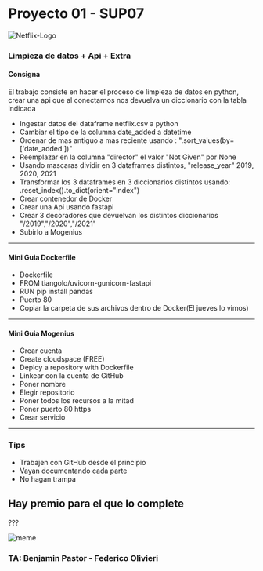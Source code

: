 <h1>Proyecto 01 - SUP07</h1>

![Netflix-Logo](https://raw.githubusercontent.com/olivierifederico/proyecto1_sup07/main/_src/netflix-logo.png)

<h3>Limpieza de datos + Api + Extra</h3>

<h4>Consigna</h4>
<p>El trabajo consiste en hacer el proceso de limpieza de datos en python, crear una api que al conectarnos nos devuelva un diccionario con la tabla indicada </p>

- Ingestar datos del dataframe netflix.csv a python
- Cambiar el tipo de la columna date_added a datetime
- Ordenar de mas antiguo a mas reciente usando : ".sort_values(by=['date_added'])"
- Reemplazar en la columna "director" el valor "Not Given" por None
- Usando mascaras dividir en 3 dataframes distintos, "release_year" 2019, 2020, 2021
- Transformar los 3 dataframes en 3 diccionarios distintos usando: .reset_index().to_dict(orient="index")
- Crear contenedor de Docker
- Crear una Api usando fastapi
- Crear 3 decoradores que devuelvan los distintos diccionarios
  "/2019","/2020","/2021"
- Subirlo a Mogenius

---

<h4> Mini Guia Dockerfile </h4>

- Dockerfile
- FROM tiangolo/uvicorn-gunicorn-fastapi
- RUN pip install pandas
- Puerto 80
- Copiar la carpeta de sus archivos dentro de Docker(El jueves lo vimos)

---

<h4>Mini Guia Mogenius</h4>

- Crear cuenta
- Create cloudspace (FREE)
- Deploy a repository with Dockerfile
- Linkear con la cuenta de GitHub
- Poner nombre
- Elegir repositorio
- Poner todos los recursos a la mitad
- Poner puerto 80 https
- Crear servicio

---

<h3>Tips</h3>

- Trabajen con GitHub desde el principio
- Vayan documentando cada parte
- No hagan trampa

<h2>Hay premio para el que lo complete </h2>
???

![meme](https://raw.githubusercontent.com/olivierifederico/proyecto1_sup07/main/_src/PC180288.jpg)

 <h3>TA: Benjamin Pastor -  Federico Olivieri</h3>
